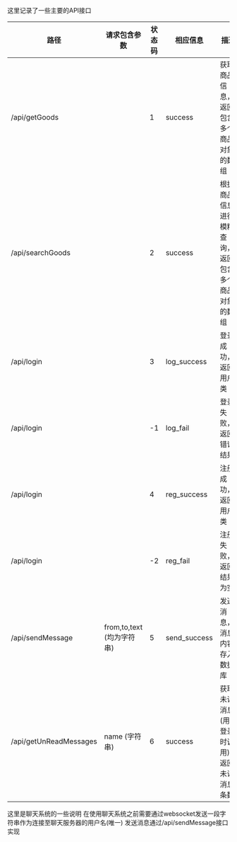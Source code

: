 这里记录了一些主要的API接口


| 路径                     | 请求包含参数               | 状态码 | 相应信息         | 描述                         |
|------------------------|----------------------|-----|--------------|----------------------------|
| /api/getGoods          |                      | 1   | success      | 获取商品信息，返回包含多个商品对象的数组       |
| /api/searchGoods       |                      | 2   | success      | 根据商品信息进行模糊查询，返回包含多个商品对象的数组 |
| /api/login             |                      | 3   | log_success  | 登录成功，返回用户类                 |
| /api/login             |                      | -1  | log_fail     | 登录失败，返回错误结果                |
| /api/login             |                      | 4   | reg_success  | 注册成功，返回用户类                 |
| /api/login             |                      | -2  | reg_fail     | 注册失败，返回结果为空                |
| /api/sendMessage       | from,to,text (均为字符串) | 5   | send_success | 发送消息，消息内容存入数据库             |
| /api/getUnReadMessages | name (字符串)           | 6   | success      | 获取未读消息(用户登录时调用)，返回未读消息条数   |


这里是聊天系统的一些说明
在使用聊天系统之前需要通过websocket发送一段字符串作为连接至聊天服务器的用户名(唯一)
发送消息通过/api/sendMessage接口实现

